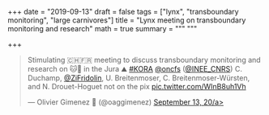 +++
date = "2019-09-13"
draft = false
tags = ["lynx", "transboundary monitoring", "large carnivores"]
title = "Lynx meeting on transboundary monitoring and research"
math = true
summary = """
"""

+++

<blockquote class="twitter-tweet"><p lang="en" dir="ltr">Stimulating 🇨🇭🇫🇷 meeting to discuss transboundary monitoring and research on 🐱🐺 in the Jura ⛰️ <a href="https://twitter.com/hashtag/KORA?src=hash&amp;ref_src=twsrc%5Etfw">#KORA</a> <a href="https://twitter.com/oncfs?ref_src=twsrc%5Etfw">@oncfs</a> (<a href="https://twitter.com/INEE_CNRS?ref_src=twsrc%5Etfw">@INEE_CNRS</a>) C. Duchamp, <a href="https://twitter.com/ZiFridolin?ref_src=twsrc%5Etfw">@ZiFridolin</a>, U. Breitenmoser, C. Breitenmoser-Würsten, and N. Drouet-Hoguet not on the pix <a href="https://t.co/WInB8uh1Vh">pic.twitter.com/WInB8uh1Vh</a></p>&mdash; Olivier Gimenez 🖖 (@oaggimenez) <a href="https://twitter.com/oaggimenez/status/1172589294415941633?ref_src=twsrc%5Etfw">September 13, 20/a></blockquote> <script async src="https://platform.twitter.com/widgets.js" charset="utf-8"></script> 